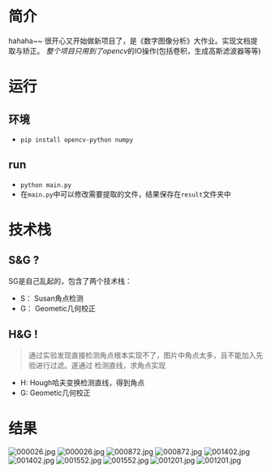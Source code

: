 # 简介
hahaha~~ 很开心又开始做新项目了，是《数字图像分析》大作业。实现文档提取与矫正。
*整个项目只用到了opencv*的IO操作(包括卷积，生成高斯滤波器等等) 

# 运行
## 环境
- `pip install opencv-python numpy`
## run
- `python main.py`
- 在`main.py`中可以修改需要提取的文件，结果保存在`result`文件夹中

# 技术栈
## S&G ?
SG是自己乱起的，包含了两个技术栈：
- S： Susan角点检测
- G： Geometic几何校正

## H&G !
> 通过实验发现直接检测角点根本实现不了，图片中角点太多，且不能加入先验进行过滤。遂通过
检测直线，求角点实现 

- H: Hough哈夫变换检测直线，得到角点
- G: Geometic几何校正

# 结果
![000026.jpg](https://i.loli.net/2019/01/05/5c2ffcc192ae4.jpg)
![000026.jpg](https://i.loli.net/2019/01/05/5c2ffcfe5021c.jpg)
![000872.jpg](https://i.loli.net/2019/01/05/5c2ffcc194ee2.jpg)
![000872.jpg](https://i.loli.net/2019/01/05/5c2ffcfe4e4c4.jpg)
![001402.jpg](https://i.loli.net/2019/01/05/5c2ffcc1a6844.jpg)
![001402.jpg](https://i.loli.net/2019/01/05/5c2ffcfe51d36.jpg)
![001552.jpg](https://i.loli.net/2019/01/05/5c2ffcc1a7a7a.jpg)
![001552.jpg](https://i.loli.net/2019/01/05/5c2ffcfe53f1c.jpg)
![001201.jpg](https://i.loli.net/2019/01/05/5c2ffcc1a78a6.jpg)
![001201.jpg](https://i.loli.net/2019/01/05/5c2ffcfe55b12.jpg)
